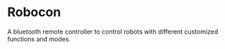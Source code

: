 # Robocon
A bluetooth remote controller to control robots with different customized functions and modes.
